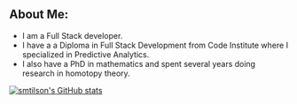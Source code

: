 ## About Me:
- I am a Full Stack developer.
- I have a a Diploma in Full Stack Development from Code Institute where I specialized in Predictive Analytics.
- I also have a PhD in mathematics and spent several years doing research in homotopy theory.


[![smtilson's GitHub stats](https://github-readme-stats.vercel.app/api?username=smtilson&show_icons=true&theme=dark)](https://github.com/anuraghazra/github-readme-stats)
